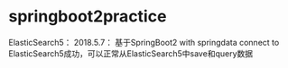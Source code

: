 # springboot2practice

ElasticSearch5：
2018.5.7：
基于SpringBoot2 with springdata connect to ElasticSearch5成功，可以正常从ElasticSearch5中save和query数据
